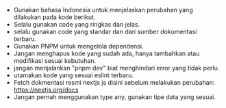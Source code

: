 - Gunakan bahasa Indonesia untuk menjelaskan perubahan yang dilakukan pada kode berikut.
- Selalu gunakan code yang ringkas dan jelas.
- selalu gunakan code yang standar dan dari sumber dokumentasi terbaru.
- Gunakan PNPM untuk mengelola dependensi.
- Jangan menghapus kode yang sudah ada, hanya tambahkan atau modifikasi sesuai kebutuhan.
- jangan menjalankan "pnpm dev" biat menghindari error yang tidak perlu.
- utamakan kode yang sesuai eslint terbaru.
- Fetch dokmentasi resmi nextjs js disini sebelum melakukan perubahan: https://nextjs.org/docs
- Jangan pernah menggunakan type any, gunakan tipe data yang sesuai.
